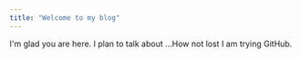 ```yaml
---
title: "Welcome to my blog"
---
```


I'm glad you are here. I plan to talk about ...How not lost I am trying GitHub. 
